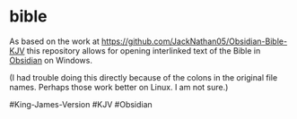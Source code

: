 # bible
As based on the work at https://github.com/JackNathan05/Obsidian-Bible-KJV this repository allows for opening interlinked text of the Bible in [Obsidian](obsidian.md) on Windows.

(I had trouble doing this directly because of the colons in the original file names. Perhaps those work better on Linux. I am not sure.)

#King-James-Version #KJV #Obsidian
